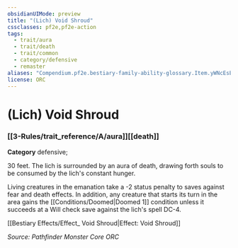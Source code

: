 ```yaml
---
obsidianUIMode: preview
title: "(Lich) Void Shroud"
cssclasses: pf2e,pf2e-action
tags:
  - trait/aura
  - trait/death
  - trait/common
  - category/defensive
  - remaster
aliases: "Compendium.pf2e.bestiary-family-ability-glossary.Item.yWNcEsEJIoeXKBnk"
license: ORC
---
```

# (Lich) Void Shroud

### [[3-Rules/trait_reference/A/aura]][[death]]

**Category** defensive; 




30 feet. The lich is surrounded by an aura of death, drawing forth souls to be consumed by the lich's constant hunger.

Living creatures in the emanation take a -2 status penalty to saves against fear and death effects. In addition, any creature that starts its turn in the area gains the [[Conditions/Doomed|Doomed 1]] condition unless it succeeds at a Will check save against the lich's spell DC-4.

[[Bestiary Effects/Effect_ Void Shroud|Effect: Void Shroud]]

*Source: Pathfinder Monster Core*
*ORC*